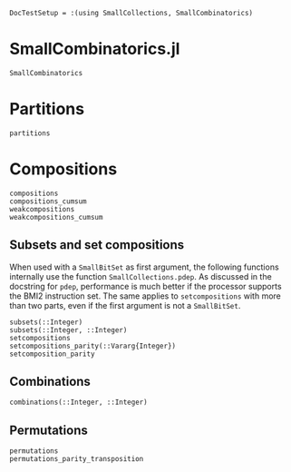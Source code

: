 ```@meta
DocTestSetup = :(using SmallCollections, SmallCombinatorics)
```

# SmallCombinatorics.jl

```@docs
SmallCombinatorics
```
# Partitions
```@docs
partitions
```

# Compositions
```@docs
compositions
compositions_cumsum
weakcompositions
weakcompositions_cumsum
```

## Subsets and set compositions

When used with a `SmallBitSet` as first argument, the following functions internally use
the function `SmallCollections.pdep`.
As discussed in the docstring for `pdep`, performance is much better if the processor supports the BMI2 instruction set.
The same applies to `setcompositions` with more than two parts, even if the first argument is not a `SmallBitSet`.

```@docs
subsets(::Integer)
subsets(::Integer, ::Integer)
setcompositions
setcompositions_parity(::Vararg{Integer})
setcomposition_parity
```

## Combinations

```@docs
combinations(::Integer, ::Integer)
```

## Permutations

```@docs
permutations
permutations_parity_transposition
```
